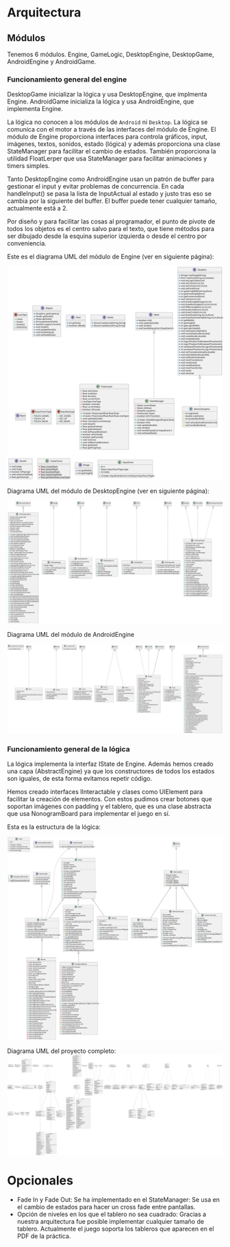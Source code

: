 # Arquitectura

## Módulos

Tenemos 6 módulos. Engine, GameLogic, DesktopEngine, DesktopGame, AndroidEngine y AndroidGame.

### Funcionamiento general del engine

DesktopGame inicializar la lógica y usa DesktopEngine, que implmenta Engine. AndroidGame inicializa la lógica y usa AndroidEngine, que implementa Engine.

La lógica no conocen a los módulos de ``Android`` ni ``Desktop``. La lógica se comunica con el motor a través de las interfaces del módulo de Engine. El módulo de Engine proporciona interfaces para controla gráficos, input, imágenes, textos, sonidos, estado (lógica) y además proporciona una clase StateManager para facilitar el cambio de estados. También proporciona la utilidad FloatLerper que usa StateManager para facilitar animaciones y timers simples.

Tanto DesktopEngine como AndroidEngine usan un patrón de buffer para gestionar el input y evitar problemas de concurrencia. En cada handleInput() se pasa la lista de InputActual al estado y justo tras eso se cambia por la siguiente del buffer. El buffer puede tener cualquier tamaño, actualmente está a 2.

Por diseño y para facilitar las cosas al programador, el punto de pivote de todos los objetos es el centro salvo para el texto, que tiene métodos para ser dibujado desde la esquina superior izquierda o desde el centro por conveniencia.

Este es el diagrama UML del módulo de Engine (ver en siguiente página):

![uml](engine.svg)

Diagrama UML del módulo de DesktopEngine (ver en siguiente página):

![uml](desktopengine.svg)

Diagrama UML del módulo de AndroidEngine

![uml](androidengine.svg)

### Funcionamiento general de la lógica

La lógica implementa la interfaz IState de Engine. Además hemos creado una capa (AbstractEngine) ya que los constructores de todos los estados son iguales, de esta forma evitamos repetir código.

Hemos creado interfaces IInteractable y clases como UIElement para facilitar la creación de elementos. Con estos pudimos crear botones que soportan imágenes con padding y el tablero, que es una clase abstracta que usa NonogramBoard para implementar el juego en sí.

Esta es la estructura de la lógica:

![uml](logic.svg)

Diagrama UML del proyecto completo:
![uml](practica1uml.svg)

# Opcionales

- Fade In y Fade Out: Se ha implementado en el StateManager: Se usa en el cambio de estados para hacer un cross fade entre pantallas.
- Opción de niveles en los que el tablero no sea cuadrado: Gracias a nuestra arquitectura fue posible implementar cualquier tamaño de tablero. Actualmente el juego soporta los tableros que aparecen en el PDF de la práctica.